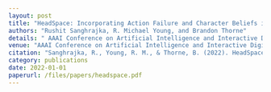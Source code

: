 ```yaml
---
layout: post
title: "HeadSpace: Incorporating Action Failure and Character Beliefs into Narrative Planning"
authors: "Rushit Sanghrajka, R. Michael Young, and Brandon Thorne"
details: " AAAI Conference on Artificial Intelligence and Interactive Digital Entertainment (AIIDE'22), 2022."
venue: "AAAI Conference on Artificial Intelligence and Interactive Digital Entertainment (AIIDE'22)"
citation: "Sanghrajka, R., Young, R. M., & Thorne, B. (2022). HeadSpace: Incorporating Action Failure and Character Beliefs into Narrative Planning. Proceedings of the AAAI Conference on Artificial Intelligence and Interactive Digital Entertainment, 18(1), 171-178. https://doi.org/10.1609/aiide.v18i1.21961"
category: publications
date: 2022-01-01
paperurl: /files/papers/headspace.pdf
---
```

